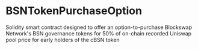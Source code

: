# BSNTokenPurchaseOption
Solidity smart contract designed to offer an option-to-purchase Blockswap Network's BSN governance tokens for 50% of on-chain recorded Uniswap pool price for early holders of the cBSN token
